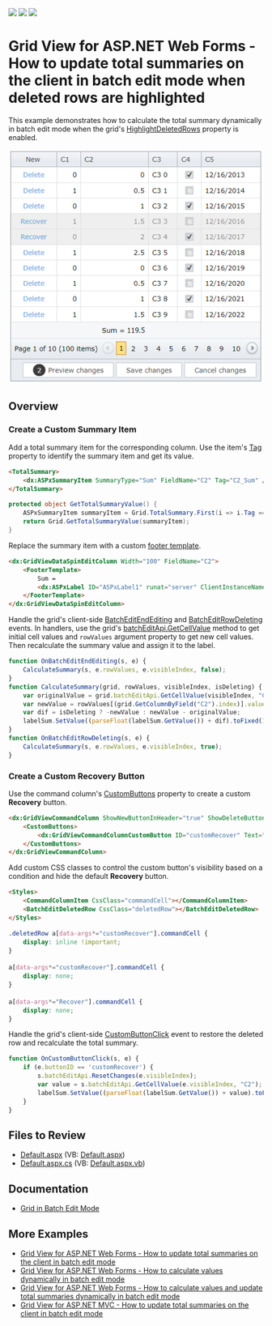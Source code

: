 <!-- default badges list -->
![](https://img.shields.io/endpoint?url=https://codecentral.devexpress.com/api/v1/VersionRange/128532999/16.2.6%2B)
[![](https://img.shields.io/badge/Open_in_DevExpress_Support_Center-FF7200?style=flat-square&logo=DevExpress&logoColor=white)](https://supportcenter.devexpress.com/ticket/details/T517531)
[![](https://img.shields.io/badge/📖_How_to_use_DevExpress_Examples-e9f6fc?style=flat-square)](https://docs.devexpress.com/GeneralInformation/403183)
<!-- default badges end -->
# Grid View for ASP.NET Web Forms - How to update total summaries on the client in batch edit mode when deleted rows are highlighted

This example demonstrates how to calculate the total summary dynamically in batch edit mode when the grid's [HighlightDeletedRows](https://docs.devexpress.com/AspNet/DevExpress.Web.GridViewBatchEditSettings.HighlightDeletedRows) property is enabled. 

![Calculate total summaries in batch edit mode](TotalSummaryBatchMode.png)

## Overview

### Create a Custom Summary Item

Add a total summary item for the corresponding column. Use the item's [Tag](https://docs.devexpress.com/AspNet/DevExpress.Web.ASPxSummaryItemBase.Tag) property to identify the summary item and get its value.

```aspx
<TotalSummary>
    <dx:ASPxSummaryItem SummaryType="Sum" FieldName="C2" Tag="C2_Sum" />
</TotalSummary>
```

```cs
protected object GetTotalSummaryValue() {
    ASPxSummaryItem summaryItem = Grid.TotalSummary.First(i => i.Tag == "C2_Sum");
    return Grid.GetTotalSummaryValue(summaryItem);
}
```

Replace the summary item with a custom [footer template](https://docs.devexpress.com/AspNet/DevExpress.Web.GridViewColumn.FooterTemplate).

```aspx
<dx:GridViewDataSpinEditColumn Width="100" FieldName="C2">
    <FooterTemplate>
        Sum =
        <dx:ASPxLabel ID="ASPxLabel1" runat="server" ClientInstanceName="labelSum" Text='<%# GetTotalSummaryValue() %>' />
    </FooterTemplate>
</dx:GridViewDataSpinEditColumn>
```

Handle the grid's client-side [BatchEditEndEditing](https://docs.devexpress.com/AspNet/js-ASPxClientGridView.BatchEditEndEditing) and [BatchEditRowDeleting](https://docs.devexpress.com/AspNet/js-ASPxClientGridView.BatchEditRowDeleting) events. In handlers, use the grid's [batchEditApi.GetCellValue](https://docs.devexpress.com/AspNet/js-ASPxClientGridViewBatchEditApi.GetCellValue(visibleIndex-columnFieldNameOrId)) method to get initial cell values and `rowValues` argument property to get new cell values. Then recalculate the summary value and assign it to the label.

```js
function OnBatchEditEndEditing(s, e) {
    CalculateSummary(s, e.rowValues, e.visibleIndex, false);
}
function CalculateSummary(grid, rowValues, visibleIndex, isDeleting) {
    var originalValue = grid.batchEditApi.GetCellValue(visibleIndex, "C2");
    var newValue = rowValues[(grid.GetColumnByField("C2").index)].value;
    var dif = isDeleting ? -newValue : newValue - originalValue;
    labelSum.SetValue((parseFloat(labelSum.GetValue()) + dif).toFixed(1));
}
function OnBatchEditRowDeleting(s, e) {
    CalculateSummary(s, e.rowValues, e.visibleIndex, true);
}
```

### Create a Custom Recovery Button

Use the command column's [CustomButtons](https://docs.devexpress.com/AspNet/DevExpress.Web.GridViewCommandColumn.CustomButtons) property to create a custom **Recovery** button.

```aspx
<dx:GridViewCommandColumn ShowNewButtonInHeader="true" ShowDeleteButton="true" ShowRecoverButton="true">
    <CustomButtons>
        <dx:GridViewCommandColumnCustomButton ID="customRecover" Text="Recover"></dx:GridViewCommandColumnCustomButton>
    </CustomButtons>
</dx:GridViewCommandColumn>
```

Add custom CSS classes to control the custom button's visibility based on a condition and hide the default **Recovery** button.

```aspx
<Styles>
    <CommandColumnItem CssClass="commandCell"></CommandColumnItem>
    <BatchEditDeletedRow CssClass="deletedRow"></BatchEditDeletedRow>
</Styles>
```

```css
.deletedRow a[data-args*="customRecover"].commandCell {
    display: inline !important;
}

a[data-args*="customRecover"].commandCell {
    display: none;
}

a[data-args*="Recover"].commandCell {
    display: none;
}
```

Handle the grid's client-side [CustomButtonClick](https://docs.devexpress.com/AspNet/js-ASPxClientGridView.CustomButtonClick) event to restore the deleted row and recalculate the total summary.

```js
function OnCustomButtonClick(s, e) {
    if (e.buttonID == 'customRecover') {
        s.batchEditApi.ResetChanges(e.visibleIndex);
        var value = s.batchEditApi.GetCellValue(e.visibleIndex, "C2");
        labelSum.SetValue((parseFloat(labelSum.GetValue()) + value).toFixed(1));
    }
}
```

## Files to Review

* [Default.aspx](./CS/Default.aspx) (VB: [Default.aspx](./VB/Default.aspx))
* [Default.aspx.cs](./CS/Default.aspx.cs) (VB: [Default.aspx.vb](./VB/Default.aspx.vb))

## Documentation

* [Grid in Batch Edit Mode](https://docs.devexpress.com/AspNet/16443/components/grid-view/concepts/edit-data/batch-edit-mode)

## More Examples

* [Grid View for ASP.NET Web Forms - How to update total summaries on the client in batch edit mode](https://github.com/DevExpress-Examples/asp-net-web-forms-grid-update-total-summaries-on-client-in-batch-mode)
* [Grid View for ASP.NET Web Forms - How to calculate values dynamically in batch edit mode](https://github.com/DevExpress-Examples/asp-net-web-forms-gridview-calculate-values-dynamically-batch-mode)
* [Grid View for ASP.NET Web Forms - How to calculate values and update total summaries dynamically in batch edit mode](https://github.com/DevExpress-Examples/asp-net-web-forms-grid-calculate-column-values-and-total-summaries-in-batch-mode)
* [Grid View for ASP.NET MVC - How to update total summaries on the client in batch edit mode](https://github.com/DevExpress-Examples/asp-net-mvc-grid-update-total-summaries-on-client-in-batch-mode)
